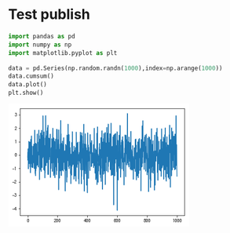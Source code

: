 
# Test publish


```python
import pandas as pd
import numpy as np
import matplotlib.pyplot as plt
```


```python
data = pd.Series(np.random.randn(1000),index=np.arange(1000))
data.cumsum()
data.plot()
plt.show()
```


![png](publishtest_2_0.png)
